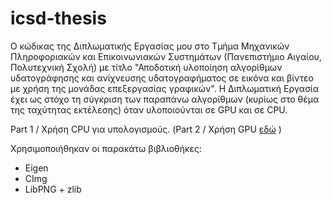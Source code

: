 # icsd-thesis
Ο κώδικας της Διπλωματικής Εργασίας μου στο Τμήμα Μηχανικών Πληροφοριακών και Επικοινωνιακών Συστημάτων (Πανεπιστήμιο Αιγαίου, Πολυτεχνική Σχολή) με τίτλο "Αποδοτική υλοποίηση αλγορίθμων υδατογράφησης και ανίχνευσης υδατογραφήματος σε εικόνα και βίντεο με χρήση της μονάδας επεξεργασίας γραφικών".
Η Διπλωματική Εργασία έχει ως στόχο τη σύγκριση των παραπάνω αλγορίθμων (κυρίως στο θέμα της ταχύτητας εκτέλεσης) όταν υλοποιούνται σε GPU και σε CPU.

Part 1 / Χρήση CPU για υπολογισμούς. (Part 2 / Χρήση GPU [εδώ](https://github.com/kar-dim/diploma-thesis_GPU) )

Χρησιμοποιήθηκαν οι παρακάτω βιβλιοθήκες:
- Eigen
- CImg
- LibPNG + zlib
